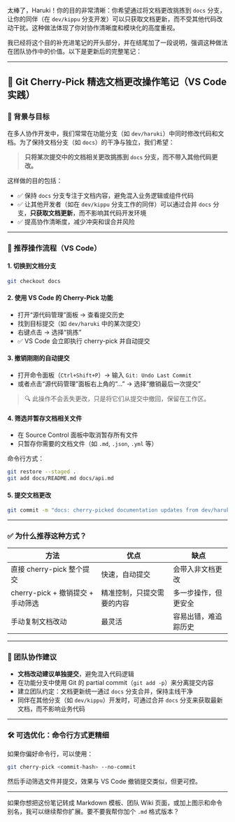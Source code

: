 太棒了，Haruki！你的目的非常清晰：你希望通过将文档更改挑拣到 `docs` 分支，让你的同伴（在 `dev/kippu` 分支开发）可以只获取文档更新，而不受其他代码改动干扰。这种做法体现了你对协作清晰度和模块化的高度重视。

我已经将这个目的补充进笔记的开头部分，并在结尾加了一段说明，强调这种做法在团队协作中的价值。以下是更新后的完整笔记：

---

## 📝 Git Cherry-Pick 精选文档更改操作笔记（VS Code 实践）

### 📌 背景与目标

在多人协作开发中，我们常常在功能分支（如 `dev/haruki`）中同时修改代码和文档。为了保持文档分支（如 `docs`）的干净与独立，我们希望：

> **只将某次提交中的文档相关更改挑拣到 `docs` 分支，而不带入其他代码更改。**

这样做的目的包括：

- ✅ 保持 `docs` 分支专注于文档内容，避免混入业务逻辑或组件代码
- ✅ 让其他开发者（如在 `dev/kippu` 分支工作的同伴）可以通过合并 `docs` 分支，**只获取文档更新**，而不影响其代码开发环境
- ✅ 提高协作清晰度，减少冲突和误合并风险

---

### 🧭 推荐操作流程（VS Code）

#### 1. 切换到文档分支

```bash
git checkout docs
```

#### 2. 使用 VS Code 的 Cherry-Pick 功能

- 打开“源代码管理”面板 → 查看提交历史
- 找到目标提交（如 `dev/haruki` 中的某次提交）
- 右键点击 → 选择“挑拣”
- ✅ VS Code 会立即执行 cherry-pick 并自动提交

#### 3. 撤销刚刚的自动提交

- 打开命令面板（`Ctrl+Shift+P`）→ 输入 `Git: Undo Last Commit`
- 或者点击“源代码管理”面板右上角的“...” → 选择“撤销最后一次提交”

> 🔍 此操作不会丢失更改，只是将它们从提交中撤回，保留在工作区。

#### 4. 筛选并暂存文档相关文件

- 在 Source Control 面板中取消暂存所有文件
- 只暂存你需要的文档文件（如 `.md`, `.json`, `.yml` 等）

命令行方式：

```bash
git restore --staged .
git add docs/README.md docs/api.md
```

#### 5. 提交文档更改

```bash
git commit -m "docs: cherry-picked documentation updates from dev/haruki"
```

---

### ✅ 为什么推荐这种方式？

|方法|优点|缺点|
|---|---|---|
|直接 cherry-pick 整个提交|快速，自动提交|会带入非文档更改|
|cherry-pick + 撤销提交 + 手动筛选|精准控制，只提交需要的内容|多一步操作，但更安全|
|手动复制文档改动|最灵活|容易出错，难追踪历史|

---

### 🧠 团队协作建议

- **文档改动建议单独提交**，避免混入代码逻辑
- 在功能分支中使用 Git 的 partial commit（`git add -p`）来分离提交内容
- 建立团队约定：文档更新统一通过 `docs` 分支合并，保持主线干净
- 同伴在其他分支（如 `dev/kippu`）开发时，可通过合并 `docs` 分支来获取最新文档，而不影响业务代码

---

### 🛠️ 可选优化：命令行方式更精细

如果你偏好命令行，可以使用：

```bash
git cherry-pick <commit-hash> --no-commit
```

然后手动筛选文件并提交，效果与 VS Code 撤销提交类似，但更可控。

---

如果你想把这份笔记转成 Markdown 模板、团队 Wiki 页面，或加上图示和命令别名，我可以继续帮你扩展。要不要我帮你加个 `.md` 格式版本？